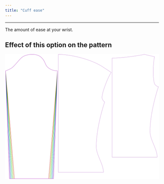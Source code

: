 ```yaml
---
title: "Cuff ease"
---
```


---

The amount of ease at your wrist.

## Effect of this option on the pattern

![This image shows the effect of this option by superimposing several variants that have a different value for this option](diana_cuffease_sample.svg "Effect of this option on the pattern")
